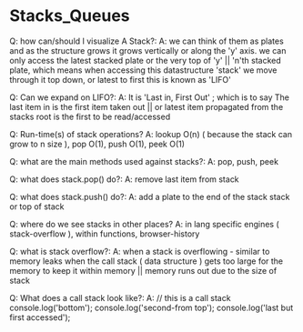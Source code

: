 # Stacks_Queues
 
 Q: how can/should I visualize A Stack?:
 A: we can think of them as plates and as the structure grows
    it grows vertically or along the 'y' axis. 
    we can only access the latest stacked plate or the very top of 'y' || 'n'th stacked plate, which means when accessing this datastructure 'stack' we move through it top down, or latest to first this is known as 'LIFO'

Q: Can we expand on LIFO?: 
A: It is 'Last in, First Out' ; which is to say The last item in is the first item taken out || or latest item propagated from the stacks root is the first to be read/accessed

Q: Run-time(s) of stack operations? 
A: lookup O(n) ( because the stack can grow to n size ),
   pop O(1), push O(1), peek O(1)

Q: what are the main methods used against stacks?:
A: pop, push, peek

Q: what does stack.pop() do?:
A: remove last item from stack

Q: what does stack.push() do?:
A: add a plate to the end of the stack stack
   or top of stack 

Q: where do we see stacks in other places?
A: in lang specific engines ( stack-overflow ),
   within functions, browser-history 

Q: what is stack overflow?:
A: when a stack is overflowing - similar to memory leaks
    when the call stack ( data structure ) gets too large for the memory to keep it within memory || memory runs out due to the size of stack

Q: What does a call stack look like?:
A: // this is a call stack 
    console.log('bottom');
    console.log('second-from top');
    console.log('last but first accessed');
